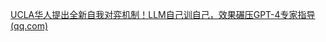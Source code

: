 [UCLA华人提出全新自我对弈机制！LLM自己训自己，效果碾压GPT-4专家指导 (qq.com)](https://mp.weixin.qq.com/s/ORZCxa97y-Hn8yme97eBTA)